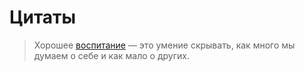 # Цитаты

> Хорошее [воспитание](https://citaty.info) — это умение скрывать, как много мы думаем о себе и как мало о других.

